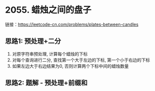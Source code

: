 # 2055. 蜡烛之间的盘子

链接：https://leetcode-cn.com/problems/plates-between-candles

## 思路1: 预处理+二分

1. 对原字符串预处理, 计算每个蜡烛的下标
2. 对每个查询进行二分, 查找第一个大于左边的下标, 第一个小于右边的下标
3. 如果左边大于右边结果为0, 否则计算两个下标中间的蜡烛数量

## 思路2: 题解 - 预处理+前缀和
